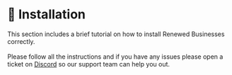 # 📄 Installation

This section includes a brief tutorial on how to install Renewed Businesses correctly.\
\
Please follow all the instructions and if you have any issues please open a ticket on [Discord](https://discord.gg/AS2Y8TWejt) so our support team can help you out.
